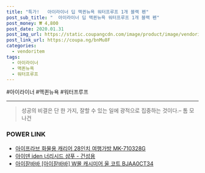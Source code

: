 ```yaml
--- 
title: "특가!   아이라이너 딥 맥퀸뉴욕 워터프루프 1개 블랙 펜" 
post_sub_title: "  아이라이너 딥 맥퀸뉴욕 워터프루프 1개 블랙 펜" 
post_money: ₩ 4,800 
post_date: 2020.01.31 
post_img_url: https://static.coupangcdn.com/image/product/image/vendoritem/2016/07/25/3013328966/43634c92-ff1c-4d71-acac-5ab4285158ad.jpg 
post_link_url: https://coupa.ng/bnMu8F 
categories: 
  - vendoritem 
tags: 
  - 아이라이너 
  - 맥퀸뉴욕 
  - 워터프루프 
--- 
```

  #아이라이너 #맥퀸뉴욕 #워터프루프 
<hr> 

> 성공의 비결은 단 한 가지, 잘할 수 있는 일에 광적으로 집중하는 것이다.–  톰 모나건 


### POWER LINK

* <a href="https://blog.naver.com/santokki14/221785924735" target="_blank">아이프라브 화물용 캐리어 28인치 여행가방 MK-710328G</a>
* <a href="https://blog.naver.com/an0733/221785666694" target="_blank">아이덴 iden 너리시드 샴푸 - 건성용</a>
* <a href="https://blog.naver.com/fasyy4321/221780900066" target="_blank">아이잗바바 [아이잗바바] W몰 캐시미어 울 코트 BJAA0CT34</a>
